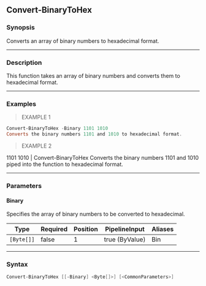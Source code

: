 Convert-BinaryToHex
-------------------

### Synopsis
Converts an array of binary numbers to hexadecimal format.

---

### Description

This function takes an array of binary numbers and converts them to hexadecimal format.

---

### Examples
> EXAMPLE 1

```PowerShell
Convert-BinaryToHex -Binary 1101 1010
Converts the binary numbers 1101 and 1010 to hexadecimal format.
```
> EXAMPLE 2

1101 1010 | Convert-BinaryToHex
Converts the binary numbers 1101 and 1010 piped into the function to hexadecimal format.

---

### Parameters
#### **Binary**
Specifies the array of binary numbers to be converted to hexadecimal.

|Type      |Required|Position|PipelineInput |Aliases|
|----------|--------|--------|--------------|-------|
|`[Byte[]]`|false   |1       |true (ByValue)|Bin    |

---

### Syntax
```PowerShell
Convert-BinaryToHex [[-Binary] <Byte[]>] [<CommonParameters>]
```
